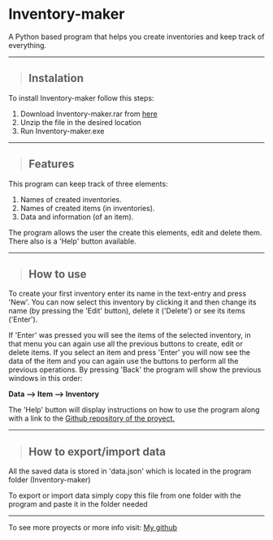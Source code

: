 # Inventory-maker

A Python based program that helps you create inventories and keep track of everything.

---
> ## Instalation
> 
To install Inventory-maker follow this steps:
1. Download Inventory-maker.rar from [here](https://github.com/valentinoamato/Inventory-maker/releases)
2. Unzip the file in the desired location
3. Run Inventory-maker.exe 


---
> ## Features

This program can keep track of three elements:
1. Names of created inventories.
2. Names of created items (in inventories).
3. Data and information (of an item).

The program allows the user the create this elements, edit and delete them. 
There also is a 'Help' button available.

---
> ## How to use

To create your first inventory enter its name in the text-entry and press 'New'. You can now select this inventory by clicking it and then change its name (by pressing the 'Edit' button), delete it ('Delete') or see its items ('Enter'). 

If 'Enter' was pressed you will see the items of the selected inventory, in that menu you can again use all the previous buttons to create, edit or delete items.
If you select an item and press 'Enter' you will now see the data of the item and you can again use the buttons to perform all the previous operations.
By pressing 'Back' the program will show the previous windows in this order:

  **Data --> Item --> Inventory** 

The 'Help' button will display instructions on how to use the program along with a link to the [Github repository of the proyect.](https://github.com/valentinoamato/Inventory-maker)


---
> ## How to export/import data
All the saved data is stored in 'data.json' which is located in the program folder (Inventory-maker)

To export or import data simply copy this file from one folder with the program and paste it in the folder needed 
 

---
To see more proyects or more info visit:
[My github](https://github.com/valentinoamato)

